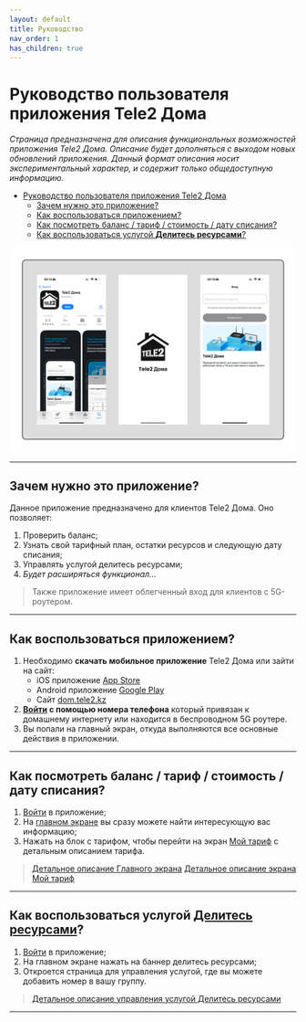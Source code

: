 ```yaml
---
layout: default
title: Руководство
nav_order: 1
has_children: true
---
```


# Руководство пользователя приложения Tele2 Дома

*Страница предназначена для описания функциональных возможностей приложения Tele2 Дома. Описание будет дополняться с выходом новых обновлений приложения.
Данный формат описания носит экспериментальный характер, и содержит только общедоступную информацию.*

- [Руководство пользователя приложения Tele2 Дома](#руководство-пользователя-приложения-tele2-дома)
  - [Зачем нужно это приложение?](#зачем-нужно-это-приложение)
  - [Как воспользоваться приложением?](#как-воспользоваться-приложением)
  - [Как посмотреть баланс / тариф / стоимость / дату списания?](#как-посмотреть-баланс--тариф--стоимость--дату-списания)
  - [Как воспользоваться услугой **Делитесь ресурсами**?](#как-воспользоваться-услугой-делитесь-ресурсами)

![screenshot in app store](assets/images/new-banner.png)

---

## Зачем нужно это приложение?

Данное приложение предназначено для клиентов Tele2 Дома. Оно позволяет:

1. Проверить баланс;
2. Узнать свой тарифный план, остатки ресурсов и следующую дату списания;
3. Управлять услугой делитесь ресурсами;
4. *Будет расширяться функционал...*

> Также приложение имеет облегченный вход для клиентов с 5G-роутером.

---

## Как воспользоваться приложением?

1. Необходимо **скачать мобильное приложение** Tele2 Дома или зайти на сайт:
   - iOS приложение [App Store](https://apps.apple.com/kz/app/tele2-%D0%B4%D0%BE%D0%BC%D0%B0/id6504179578)
   - Android приложение [Google Play](https://play.google.com/store/apps/details?id=kz.tele2.fmc)
   - Сайт [dom.tele2.kz](https://dom.tele2.kz)
2. **[Войти](./auth.md) с помощью номера телефона** который привязан к домашнему интернету или находится в беспроводном 5G роутере.
3. Вы попали на главный экран, откуда выполняются все основные действия в приложении.

---

## Как посмотреть баланс / тариф / стоимость / дату списания?

1. [Войти](./auth.md) в приложение;
2. На [главном экране](main-screen.md) вы сразу можете найти интересующую вас информацию;
3. Нажать на блок с тарифом, чтобы перейти на экран [Мой тариф](my-tariff.md) с детальным описанием тарифа.

> [Детальное описание Главного экрана](./main-screen.md)
> [Детальное описание экрана Мой тариф](./my-tariff.md)

---

## Как воспользоваться услугой **[Делитесь ресурсами](./share-resources.md)**?

1. [Войти](./auth.md) в приложение;
2. На главном экране нажать на баннер делитесь ресурсами;
3. Откроется страница для управления услугой, где вы можете добавить номер в вашу группу.

> [Детальное описание управления услугой Делитесь ресурсами](./share-resources.md)

---